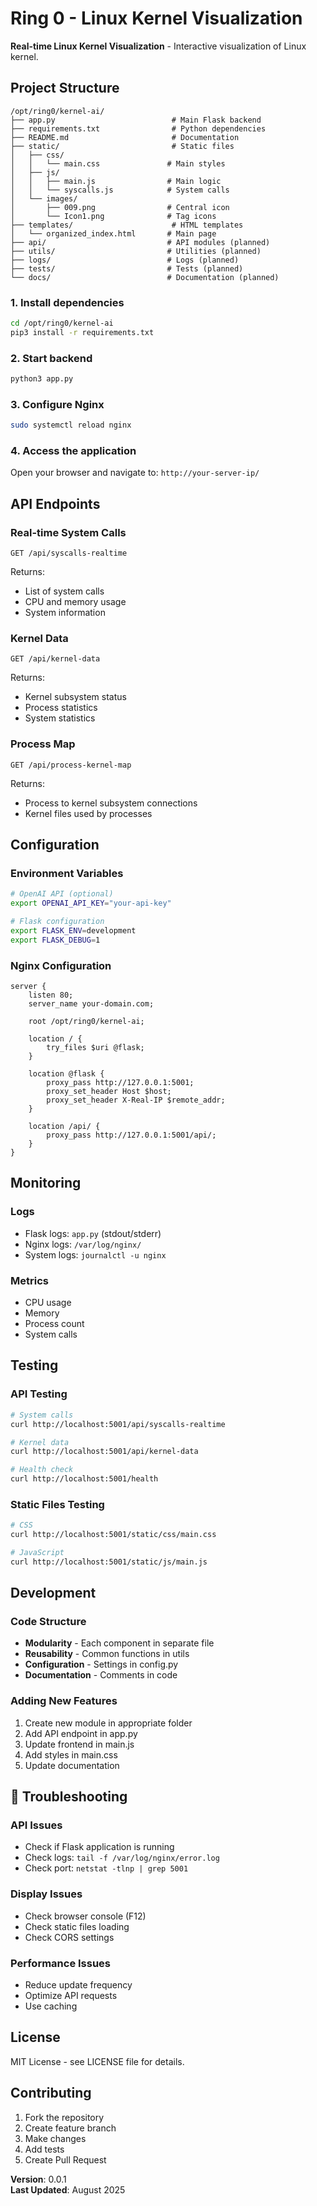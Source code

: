 # Ring 0 - Linux Kernel Visualization

**Real-time Linux Kernel Visualization** - Interactive visualization of Linux kernel.

## Project Structure

```
/opt/ring0/kernel-ai/
├── app.py                          # Main Flask backend
├── requirements.txt                # Python dependencies
├── README.md                       # Documentation
├── static/                         # Static files
│   ├── css/
│   │   └── main.css               # Main styles
│   ├── js/
│   │   ├── main.js                # Main logic
│   │   └── syscalls.js            # System calls
│   └── images/
│       ├── 009.png                # Central icon
│       └── Icon1.png              # Tag icons
├── templates/                      # HTML templates
│   └── organized_index.html       # Main page
├── api/                           # API modules (planned)
├── utils/                         # Utilities (planned)
├── logs/                          # Logs (planned)
├── tests/                         # Tests (planned)
└── docs/                          # Documentation (planned)
```

### 1. Install dependencies
```bash
cd /opt/ring0/kernel-ai
pip3 install -r requirements.txt
```

### 2. Start backend
```bash
python3 app.py
```

### 3. Configure Nginx
```bash
sudo systemctl reload nginx
```

### 4. Access the application
Open your browser and navigate to: `http://your-server-ip/`

## API Endpoints

### Real-time System Calls
```
GET /api/syscalls-realtime
```
Returns:
- List of system calls
- CPU and memory usage
- System information

### Kernel Data
```
GET /api/kernel-data
```
Returns:
- Kernel subsystem status
- Process statistics
- System statistics

### Process Map
```
GET /api/process-kernel-map
```
Returns:
- Process to kernel subsystem connections
- Kernel files used by processes

## Configuration

### Environment Variables
```bash
# OpenAI API (optional)
export OPENAI_API_KEY="your-api-key"

# Flask configuration
export FLASK_ENV=development
export FLASK_DEBUG=1
```

### Nginx Configuration
```nginx
server {
    listen 80;
    server_name your-domain.com;
    
    root /opt/ring0/kernel-ai;
    
    location / {
        try_files $uri @flask;
    }
    
    location @flask {
        proxy_pass http://127.0.0.1:5001;
        proxy_set_header Host $host;
        proxy_set_header X-Real-IP $remote_addr;
    }
    
    location /api/ {
        proxy_pass http://127.0.0.1:5001/api/;
    }
}
```

## Monitoring

### Logs
- Flask logs: `app.py` (stdout/stderr)
- Nginx logs: `/var/log/nginx/`
- System logs: `journalctl -u nginx`

### Metrics
- CPU usage
- Memory
- Process count
- System calls

## Testing

### API Testing
```bash
# System calls
curl http://localhost:5001/api/syscalls-realtime

# Kernel data
curl http://localhost:5001/api/kernel-data

# Health check
curl http://localhost:5001/health
```

### Static Files Testing
```bash
# CSS
curl http://localhost:5001/static/css/main.css

# JavaScript
curl http://localhost:5001/static/js/main.js
```

## Development

### Code Structure
- **Modularity** - Each component in separate file
- **Reusability** - Common functions in utils
- **Configuration** - Settings in config.py
- **Documentation** - Comments in code

### Adding New Features
1. Create new module in appropriate folder
2. Add API endpoint in app.py
3. Update frontend in main.js
4. Add styles in main.css
5. Update documentation

## 🐛 Troubleshooting

### API Issues
- Check if Flask application is running
- Check logs: `tail -f /var/log/nginx/error.log`
- Check port: `netstat -tlnp | grep 5001`

### Display Issues
- Check browser console (F12)
- Check static files loading
- Check CORS settings

### Performance Issues
- Reduce update frequency
- Optimize API requests
- Use caching

## License

MIT License - see LICENSE file for details.

## Contributing

1. Fork the repository
2. Create feature branch
3. Make changes
4. Add tests
5. Create Pull Request


**Version**: 0.0.1  
**Last Updated**: August 2025